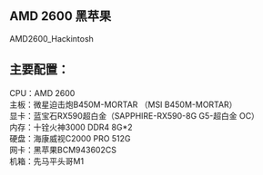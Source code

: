 ## AMD 2600 黑苹果
AMD2600_Hackintosh <br>

## 主要配置：<br>
CPU：AMD 2600<br>
主板：微星迫击炮B450M-MORTAR （MSI B450M-MORTAR）<br>
显卡：蓝宝石RX590超白金（SAPPHIRE-RX590-8G G5-超白金 OC）<br>
内存：十铨火神3000 DDR4 8G*2<br>
硬盘：海康威视C2000 PRO 512G<br>
网卡：黑苹果BCM943602CS <br>
机箱：先马平头哥M1<br>
         
   
